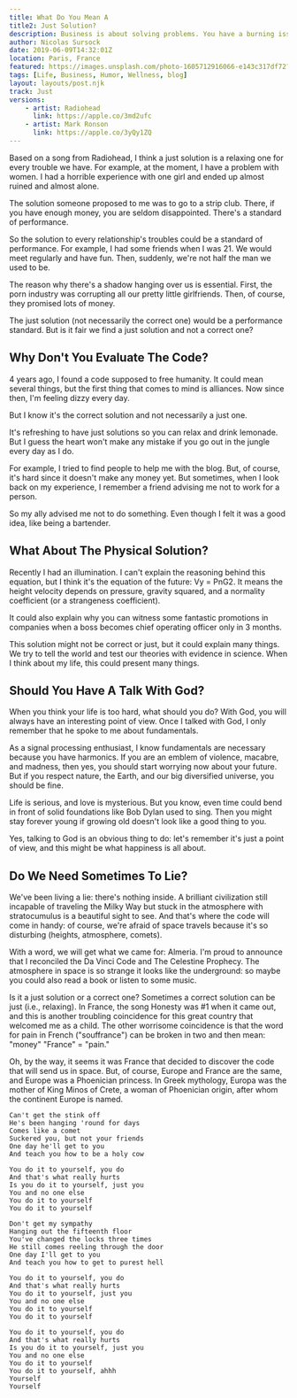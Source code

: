 ```yaml
---
title: What Do You Mean A
title2: Just Solution?
description: Business is about solving problems. You have a burning issue and someone will find a cure. So, what's the hint for humanity to become the best version of itself?
author: Nicolas Sursock
date: 2019-06-09T14:32:01Z
location: Paris, France
featured: https://images.unsplash.com/photo-1605712916066-e143c317df72?ixlib=rb-1.2.1&ixid=MnwxMjA3fDB8MHxwaG90by1wYWdlfHx8fGVufDB8fHx8&auto=format&fit=crop
tags: [Life, Business, Humor, Wellness, blog]
layout: layouts/post.njk
track: Just
versions:
    - artist: Radiohead
      link: https://apple.co/3md2ufc
    - artist: Mark Ronson
      link: https://apple.co/3yQy1ZQ
---
```


Based on a song from Radiohead, I think a just solution is a relaxing one for every trouble we have. For example, at the moment, I have a problem with women. I had a horrible experience with one girl and ended up almost ruined and almost alone.

The solution someone proposed to me was to go to a strip club. There, if you have enough money, you are seldom disappointed. There's a standard of performance.

So the solution to every relationship's troubles could be a standard of performance. For example, I had some friends when I was 21. We would meet regularly and have fun. Then, suddenly, we're not half the man we used to be.

The reason why there's a shadow hanging over us is essential. First, the porn industry was corrupting all our pretty little girlfriends. Then, of course, they promised lots of money.

The just solution (not necessarily the correct one) would be a performance standard. But is it fair we find a just solution and not a correct one?

## Why Don't You Evaluate The Code?

4 years ago, I found a code supposed to free humanity. It could mean several things, but the first thing that comes to mind is alliances. Now since then, I'm feeling dizzy every day.

But I know it's the correct solution and not necessarily a just one.

It's refreshing to have just solutions so you can relax and drink lemonade. But I guess the heart won't make any mistake if you go out in the jungle every day as I do.

For example, I tried to find people to help me with the blog. But, of course, it's hard since it doesn't make any money yet. But sometimes, when I look back on my experience, I remember a friend advising me not to work for a person.

So my ally advised me not to do something. Even though I felt it was a good idea, like being a bartender.

## What About The Physical Solution?

Recently I had an illumination. I can't explain the reasoning behind this equation, but I think it's the equation of the future: Vy = PnG2. It means the height velocity depends on pressure, gravity squared, and a normality coefficient (or a strangeness coefficient).

It could also explain why you can witness some fantastic promotions in companies when a boss becomes chief operating officer only in 3 months.

This solution might not be correct or just, but it could explain many things. We try to tell the world and test our theories with evidence in science. When I think about my life, this could present many things.

## Should You Have A Talk With God?

When you think your life is too hard, what should you do? With God, you will always have an interesting point of view. Once I talked with God, I only remember that he spoke to me about fundamentals.

As a signal processing enthusiast, I know fundamentals are necessary because you have harmonics. If you are an emblem of violence, macabre, and madness, then yes, you should start worrying now about your future. But if you respect nature, the Earth, and our big diversified universe, you should be fine.

Life is serious, and love is mysterious. But you know, even time could bend in front of solid foundations like Bob Dylan used to sing. Then you might stay forever young if growing old doesn't look like a good thing to you.

Yes, talking to God is an obvious thing to do: let's remember it's just a point of view, and this might be what happiness is all about.

## Do We Need Sometimes To Lie?

We've been living a lie: there's nothing inside. A brilliant civilization still incapable of traveling the Milky Way but stuck in the atmosphere with stratocumulus is a beautiful sight to see. And that's where the code will come in handy: of course, we're afraid of space travels because it's so disturbing (heights, atmosphere, comets).

With a word, we will get what we came for: Almeria. I'm proud to announce that I reconciled the Da Vinci Code and The Celestine Prophecy. The atmosphere in space is so strange it looks like the underground: so maybe you could also read a book or listen to some music.

Is it a just solution or a correct one? Sometimes a correct solution can be just (i.e., relaxing). In France, the song Honesty was #1 when it came out, and this is another troubling coincidence for this great country that welcomed me as a child. The other worrisome coincidence is that the word for pain in French ("souffrance") can be broken in two and then mean: "money" "France" = "pain."

Oh, by the way, it seems it was France that decided to discover the code that will send us in space. But, of course, Europe and France are the same, and Europe was a Phoenician princess. In Greek mythology, Europa was the mother of King Minos of Crete, a woman of Phoenician origin, after whom the continent Europe is named.

```
Can't get the stink off
He's been hanging 'round for days
Comes like a comet
Suckered you, but not your friends
One day he'll get to you
And teach you how to be a holy cow

You do it to yourself, you do
And that's what really hurts
Is you do it to yourself, just you
You and no one else
You do it to yourself
You do it to yourself

Don't get my sympathy
Hanging out the fifteenth floor
You've changed the locks three times
He still comes reeling through the door
One day I'll get to you
And teach you how to get to purest hell

You do it to yourself, you do
And that's what really hurts
You do it to yourself, just you
You and no one else
You do it to yourself
You do it to yourself

You do it to yourself, you do
And that's what really hurts
Is you do it to yourself, just you
You and no one else
You do it to yourself
You do it to yourself, ahhh
Yourself
Yourself
```
